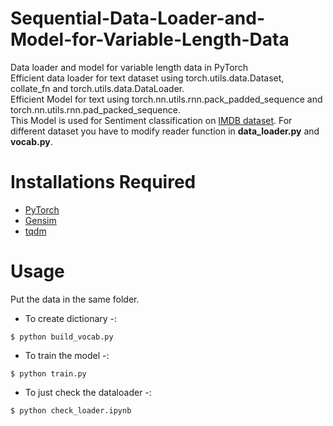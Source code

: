 # Sequential-Data-Loader-and-Model-for-Variable-Length-Data
Data loader and model for variable length data in PyTorch <br />
Efficient data loader for text dataset using torch.utils.data.Dataset, collate_fn and torch.utils.data.DataLoader. <br />
Efficient Model for text using torch.nn.utils.rnn.pack_padded_sequence and torch.nn.utils.rnn.pad_packed_sequence. <br />
This Model is used for Sentiment classification on [IMDB dataset](http://ai.stanford.edu/~amaas/data/sentiment/). 
For different dataset you have to modify reader function in **data_loader.py** and **vocab.py**.

# Installations Required

* [PyTorch](https://pytorch.org)
* [Gensim](https://radimrehurek.com/gensim/index.html)
* [tqdm](https://github.com/tqdm/tqdm)

# Usage
Put the data in the same folder. 
* To create dictionary -:
```
$ python build_vocab.py
```
* To train the model -:
```
$ python train.py
```
* To just check the dataloader -:
```
$ python check_loader.ipynb
```

